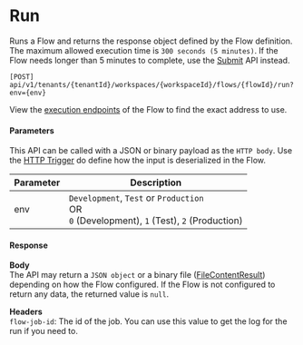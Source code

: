 # Run

Runs a Flow and returns the response object defined by the Flow definition.
The maximum allowed execution time is `300 seconds (5 minutes)`. If the Flow needs longer than 5 minutes to complete, use the [Submit](submit-long-running.md) API instead.

```http
[POST] api/v1/tenants/{tenantId}/workspaces/{workspaceId}/flows/{flowId}/run?env={env}
```

View the [execution endpoints](../../flows/execution-endpoints.md) of the Flow to find the exact address to use.

#### Parameters

This API can be called with a JSON or binary payload as the `HTTP body`. Use the [HTTP Trigger](../../triggers/http-trigger.md) do define how the input is deserialized in the Flow.

| Parameter      | Description            |
|----------------|------------------------|
| env            | `Development`, `Test` or `Production` <br/> OR <br/> `0` (Development), `1` (Test), `2` (Production) |

#### Response

**Body**  
The API may return a `JSON object` or a binary file ([FileContentResult](https://learn.microsoft.com/en-us/dotnet/api/microsoft.aspnetcore.mvc.filecontentresult)) depending on how the Flow configured. If the Flow is not configured to return any data, the returned value is `null`.

**Headers**  
`flow-job-id`: The id of the job. You can use this value to get the log for the run if you need to. 